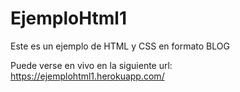 # EjemploHtml1

Este es un ejemplo de HTML y CSS en formato BLOG

Puede verse en vivo en la siguiente url: https://ejemplohtml1.herokuapp.com/
